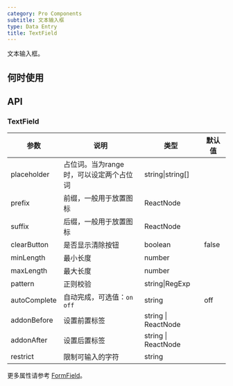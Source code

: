 ```yaml
---
category: Pro Components
subtitle: 文本输入框
type: Data Entry
title: TextField
---
```


文本输入框。

## 何时使用



## API

### TextField

| 参数      | 说明                                     | 类型        |默认值 |
|-----------|------------------------------------------|------------|--------|
| placeholder | 占位词。当为range时，可以设定两个占位词 | string\|string[]  |  |
| prefix | 前缀，一般用于放置图标 | ReactNode  |  |
| suffix | 后缀，一般用于放置图标 | ReactNode  |  |
| clearButton | 是否显示清除按钮 | boolean  | false |
| minLength | 最小长度 | number  |  |
| maxLength | 最大长度 | number |   |
| pattern | 正则校验 | string\|RegExp |   |
| autoComplete | 自动完成，可选值：`on` `off` | string | off |
| addonBefore | 设置前置标签 | string \| ReactNode |  |
| addonAfter | 设置后置标签 | string \| ReactNode |  |
| restrict | 限制可输入的字符 | string |  |

更多属性请参考 [FormField](/components-pro/field/#FormField)。

<style>
.code-box .c7n-row {
  margin-bottom: .24rem;
}
</style>
